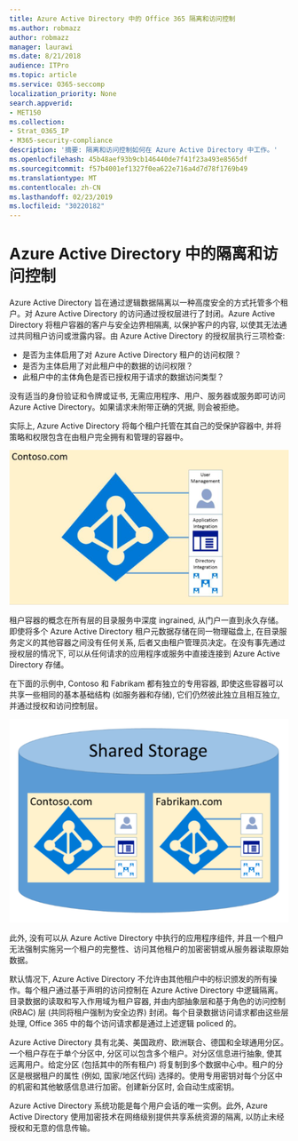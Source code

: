 ```yaml
---
title: Azure Active Directory 中的 Office 365 隔离和访问控制
ms.author: robmazz
author: robmazz
manager: laurawi
ms.date: 8/21/2018
audience: ITPro
ms.topic: article
ms.service: O365-seccomp
localization_priority: None
search.appverid:
- MET150
ms.collection:
- Strat_O365_IP
- M365-security-compliance
description: '摘要: 隔离和访问控制如何在 Azure Active Directory 中工作。'
ms.openlocfilehash: 45b48aef93b9cb146440de7f41f23a493e8565df
ms.sourcegitcommit: f57b4001ef1327f0ea622e716a4d7d78f1769b49
ms.translationtype: MT
ms.contentlocale: zh-CN
ms.lasthandoff: 02/23/2019
ms.locfileid: "30220182"
---
```

# <a name="isolation-and-access-control-in-azure-active-directory"></a>Azure Active Directory 中的隔离和访问控制

Azure Active Directory 旨在通过逻辑数据隔离以一种高度安全的方式托管多个租户。对 Azure Active Directory 的访问通过授权层进行了封闭。Azure Active Directory 将租户容器的客户与安全边界相隔离, 以保护客户的内容, 以使其无法通过共同租户访问或泄露内容。由 Azure Active Directory 的授权层执行三项检查:
- 是否为主体启用了对 Azure Active Directory 租户的访问权限？
- 是否为主体启用了对此租户中的数据的访问权限？
- 此租户中的主体角色是否已授权用于请求的数据访问类型？

没有适当的身份验证和令牌或证书, 无需应用程序、用户、服务器或服务即可访问 Azure Active Directory。如果请求未附带正确的凭据, 则会被拒绝。

实际上, Azure Active Directory 将每个租户托管在其自己的受保护容器中, 并将策略和权限包含在由租户完全拥有和管理的容器中。
 
![Azure 容器](media/office-365-isolation-azure-container.png)

租户容器的概念在所有层的目录服务中深度 ingrained, 从门户一直到永久存储。即使将多个 Azure Active Directory 租户元数据存储在同一物理磁盘上, 在目录服务定义的其他容器之间没有任何关系, 后者又由租户管理员决定。在没有事先通过授权层的情况下, 可以从任何请求的应用程序或服务中直接连接到 Azure Active Directory 存储。

在下面的示例中, Contoso 和 Fabrikam 都有独立的专用容器, 即使这些容器可以共享一些相同的基本基础结构 (如服务器和存储), 它们仍然彼此独立且相互独立, 并通过授权和访问控制层。
 
![Azure 专用容器](media/office-365-isolation-azure-dedicated-containers.png)

此外, 没有可以从 Azure Active Directory 中执行的应用程序组件, 并且一个租户无法强制实施另一个租户的完整性、访问其他租户的加密密钥或从服务器读取原始数据。

默认情况下, Azure Active Directory 不允许由其他租户中的标识颁发的所有操作。每个租户通过基于声明的访问控制在 Azure Active Directory 中逻辑隔离。目录数据的读取和写入作用域为租户容器, 并由内部抽象层和基于角色的访问控制 (RBAC) 层 (共同将租户强制为安全边界) 封闭。每个目录数据访问请求都由这些层处理, Office 365 中的每个访问请求都是通过上述逻辑 policed 的。

Azure Active Directory 具有北美、美国政府、欧洲联合、德国和全球通用分区。一个租户存在于单个分区中, 分区可以包含多个租户。对分区信息进行抽象, 使其远离用户。给定分区 (包括其中的所有租户) 将复制到多个数据中心中。租户的分区是根据租户的属性 (例如, 国家/地区代码) 选择的。使用专用密钥对每个分区中的机密和其他敏感信息进行加密。创建新分区时, 会自动生成密钥。

Azure Active Directory 系统功能是每个用户会话的唯一实例。此外, Azure Active Directory 使用加密技术在网络级别提供共享系统资源的隔离, 以防止未经授权和无意的信息传输。
